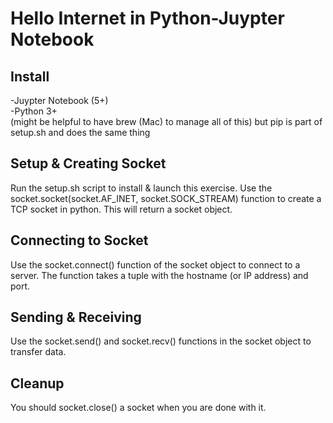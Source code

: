 # Hello Internet in Python-Juypter Notebook  

## Install  
-Juypter Notebook (5+)  
-Python 3+  
(might be helpful to have brew (Mac) to manage all of this) but pip is part of setup.sh and does the same thing 

## Setup & Creating Socket
Run the setup.sh script to install & launch this exercise. 
Use the socket.socket(socket.AF_INET, socket.SOCK_STREAM) function to create a TCP socket in python. This will return a socket object.

## Connecting to Socket
Use the socket.connect() function of the socket object to connect to a server. The function takes a tuple with the hostname (or IP address) and port.

## Sending & Receiving
Use the socket.send() and socket.recv() functions in the socket object to transfer data.

## Cleanup  
You should socket.close() a socket when you are done with it.
